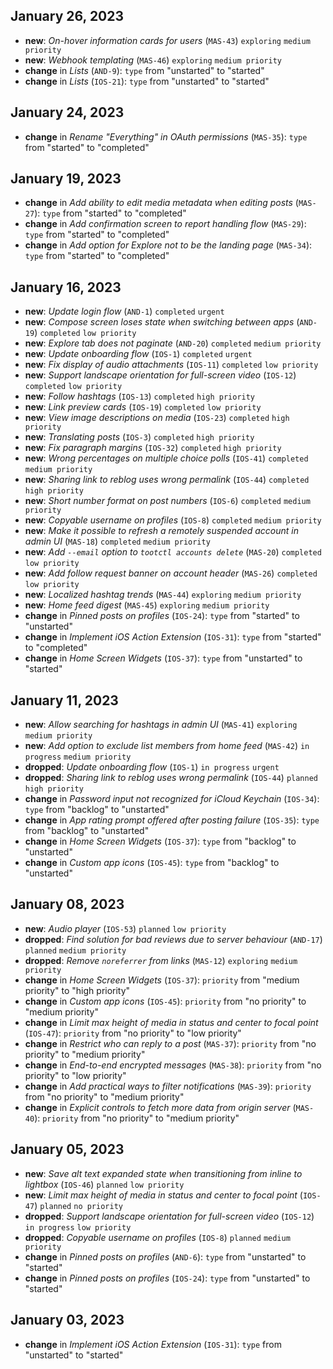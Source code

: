 ## January 26, 2023
- **new**: *On-hover information cards for users* (`MAS-43`) `exploring` `medium priority`
- **new**: *Webhook templating* (`MAS-46`) `exploring` `medium priority`
- **change** in *Lists* (`AND-9`): `type` from "unstarted" to "started"
- **change** in *Lists* (`IOS-21`): `type` from "unstarted" to "started"
## January 24, 2023
- **change** in *Rename "Everything" in OAuth permissions* (`MAS-35`): `type` from "started" to "completed"
## January 19, 2023
- **change** in *Add ability to edit media metadata when editing posts* (`MAS-27`): `type` from "started" to "completed"
- **change** in *Add confirmation screen to report handling flow* (`MAS-29`): `type` from "started" to "completed"
- **change** in *Add option for Explore not to be the landing page* (`MAS-34`): `type` from "started" to "completed"
## January 16, 2023
- **new**: *Update login flow* (`AND-1`) `completed` `urgent`
- **new**: *Compose screen loses state when switching between apps* (`AND-19`) `completed` `low priority`
- **new**: *Explore tab does not paginate* (`AND-20`) `completed` `medium priority`
- **new**: *Update onboarding flow* (`IOS-1`) `completed` `urgent`
- **new**: *Fix display of audio attachments* (`IOS-11`) `completed` `low priority`
- **new**: *Support landscape orientation for full-screen video* (`IOS-12`) `completed` `low priority`
- **new**: *Follow hashtags* (`IOS-13`) `completed` `high priority`
- **new**: *Link preview cards* (`IOS-19`) `completed` `low priority`
- **new**: *View image descriptions on media* (`IOS-23`) `completed` `high priority`
- **new**: *Translating posts* (`IOS-3`) `completed` `high priority`
- **new**: *Fix paragraph margins* (`IOS-32`) `completed` `high priority`
- **new**: *Wrong percentages on multiple choice polls* (`IOS-41`) `completed` `medium priority`
- **new**: *Sharing link to reblog uses wrong permalink* (`IOS-44`) `completed` `high priority`
- **new**: *Short number format on post numbers* (`IOS-6`) `completed` `medium priority`
- **new**: *Copyable username on profiles* (`IOS-8`) `completed` `medium priority`
- **new**: *Make it possible to refresh a remotely suspended account in admin UI* (`MAS-18`) `completed` `medium priority`
- **new**: *Add `--email` option to `tootctl accounts delete`* (`MAS-20`) `completed` `low priority`
- **new**: *Add follow request banner on account header* (`MAS-26`) `completed` `low priority`
- **new**: *Localized hashtag trends* (`MAS-44`) `exploring` `medium priority`
- **new**: *Home feed digest* (`MAS-45`) `exploring` `medium priority`
- **change** in *Pinned posts on profiles* (`IOS-24`): `type` from "started" to "unstarted"
- **change** in *Implement iOS Action Extension* (`IOS-31`): `type` from "started" to "completed"
- **change** in *Home Screen Widgets* (`IOS-37`): `type` from "unstarted" to "started"
## January 11, 2023
- **new**: *Allow searching for hashtags in admin UI* (`MAS-41`) `exploring` `medium priority`
- **new**: *Add option to exclude list members from home feed* (`MAS-42`) `in progress` `medium priority`
- **dropped**: *Update onboarding flow* (`IOS-1`) `in progress` `urgent`
- **dropped**: *Sharing link to reblog uses wrong permalink* (`IOS-44`) `planned` `high priority`
- **change** in *Password input not recognized for iCloud Keychain* (`IOS-34`): `type` from "backlog" to "unstarted"
- **change** in *App rating prompt offered after posting failure* (`IOS-35`): `type` from "backlog" to "unstarted"
- **change** in *Home Screen Widgets* (`IOS-37`): `type` from "backlog" to "unstarted"
- **change** in *Custom app icons* (`IOS-45`): `type` from "backlog" to "unstarted"
## January 08, 2023
- **new**: *Audio player* (`IOS-53`) `planned` `low priority`
- **dropped**: *Find solution for bad reviews due to server behaviour* (`AND-17`) `planned` `medium priority`
- **dropped**: *Remove `noreferrer` from links* (`MAS-12`) `exploring` `medium priority`
- **change** in *Home Screen Widgets* (`IOS-37`): `priority` from "medium priority" to "high priority"
- **change** in *Custom app icons* (`IOS-45`): `priority` from "no priority" to "medium priority"
- **change** in *Limit max height of media in status and center to focal point* (`IOS-47`): `priority` from "no priority" to "low priority"
- **change** in *Restrict who can reply to a post* (`MAS-37`): `priority` from "no priority" to "medium priority"
- **change** in *End-to-end encrypted messages* (`MAS-38`): `priority` from "no priority" to "low priority"
- **change** in *Add practical ways to filter notifications* (`MAS-39`): `priority` from "no priority" to "medium priority"
- **change** in *Explicit controls to fetch more data from origin server* (`MAS-40`): `priority` from "no priority" to "medium priority"
## January 05, 2023
- **new**: *Save alt text expanded state when transitioning from inline to lightbox* (`IOS-46`) `planned` `low priority`
- **new**: *Limit max height of media in status and center to focal point* (`IOS-47`) `planned` `no priority`
- **dropped**: *Support landscape orientation for full-screen video* (`IOS-12`) `in progress` `low priority`
- **dropped**: *Copyable username on profiles* (`IOS-8`) `planned` `medium priority`
- **change** in *Pinned posts on profiles* (`AND-6`): `type` from "unstarted" to "started"
- **change** in *Pinned posts on profiles* (`IOS-24`): `type` from "unstarted" to "started"
## January 03, 2023
- **change** in *Implement iOS Action Extension* (`IOS-31`): `type` from "unstarted" to "started"